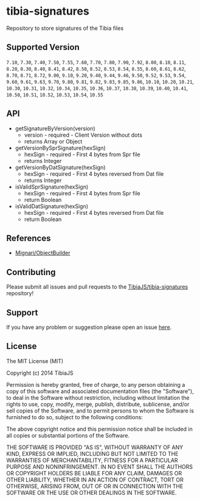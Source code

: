 # tibia-signatures

Repository to store signatures of the Tibia files

## Supported Version

`7.10`, `7.30`, `7.40`, `7.50`, `7.55`, `7.60`, `7.70`, `7.80`, `7.90`, `7.92`, `8.00`, `8.10`, `8.11`, `8.20`, `8.30`, `8.40`, `8.41`, `8.42`, `8.50`, `8.52`, `8.53`, `8.54`, `8.55`, `8.60`, `8.61`, `8.62`, `8.70`, `8.71`, `8.72`, `9.00`, `9.10`, `9.20`, `9.40`, `9.44`, `9.46`, `9.50`, `9.52`, `9.53`, `9.54`, `9.60`, `9.61`, `9.63`, `9.70`, `9.80`, `9.81`, `9.82`, `9.83`, `9.85`, `9.86`, `10.10`, `10.20`, `10.21`, `10.30`, `10.31`, `10.32`, `10.34`, `10.35`, `10.36`, `10.37`, `10.38`, `10.39`, `10.40`, `10.41`, `10.50`, `10.51`, `10.52`, `10.53`, `10.54`, `10.55`

## API
  * getSignatureByVersion(version)
    * version - required - Client Version without dots
    * returns Array or Object
  * getVersionBySprSignature(hexSign)
    * hexSign - required - First 4 bytes from Spr file
    * returns Integer
  * getVersionByDatSignature(hexSign)
    * hexSign - required - First 4 bytes reversed from Dat file
    * returns Integer 
  * isValidSprSignature(hexSign)
    * hexSign - required - First 4 bytes from Spr file
    * return Boolean 
  * isValidDatSignature(hexSign)
    * hexSign - required - First 4 bytes reversed from Dat file 
    * return Boolean

## References
  
  * [Mignari/ObjectBuilder](https://github.com/Mignari/ObjectBuilder/blob/master/src/firstRun/versions.xml)

## Contributing
Please submit all issues and pull requests to the [TibiaJS/tibia-signatures](https://github.com/TibiaJS/tibia-signatures) repository!

## Support
If you have any problem or suggestion please open an issue [here](https://github.com/TibiaJS/tibia-signatures/issues).

## License

The MIT License (MIT)

Copyright (c) 2014 TibiaJS

Permission is hereby granted, free of charge, to any person obtaining a copy
of this software and associated documentation files (the "Software"), to deal
in the Software without restriction, including without limitation the rights
to use, copy, modify, merge, publish, distribute, sublicense, and/or sell
copies of the Software, and to permit persons to whom the Software is
furnished to do so, subject to the following conditions:

The above copyright notice and this permission notice shall be included in all
copies or substantial portions of the Software.

THE SOFTWARE IS PROVIDED "AS IS", WITHOUT WARRANTY OF ANY KIND, EXPRESS OR
IMPLIED, INCLUDING BUT NOT LIMITED TO THE WARRANTIES OF MERCHANTABILITY,
FITNESS FOR A PARTICULAR PURPOSE AND NONINFRINGEMENT. IN NO EVENT SHALL THE
AUTHORS OR COPYRIGHT HOLDERS BE LIABLE FOR ANY CLAIM, DAMAGES OR OTHER
LIABILITY, WHETHER IN AN ACTION OF CONTRACT, TORT OR OTHERWISE, ARISING FROM,
OUT OF OR IN CONNECTION WITH THE SOFTWARE OR THE USE OR OTHER DEALINGS IN THE
SOFTWARE.
